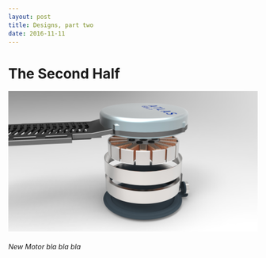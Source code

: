 ```yaml
---
layout: post
title: Designs, part two
date: 2016-11-11
---
```

# The Second Half
<a href="/assets/detailedmotor.jpg" target="_blank">![](/assets/detailedmotor.jpg)</a>
<h6>New Motor bla bla bla</h6>
